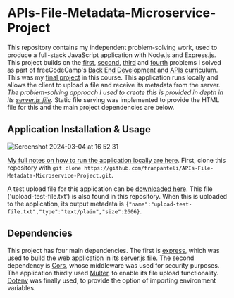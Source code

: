 # APIs-File-Metadata-Microservice-Project
This repository contains my independent problem-solving work, used to produce a full-stack JavaScript application with Node.js and Express.js. This project builds on the [first](https://github.com/franpanteli/APIs-Timestamp-Microservice-Project), [second](https://github.com/franpanteli/APIs-Request-Header-Parser-Microservice-Project), [third](https://github.com/franpanteli/APIs-URL-Shortener-Microservice-Project) and [fourth](https://github.com/franpanteli/APIs-Exercise-Tracker-Fullstack-Project) problems I solved as part of freeCodeCamp's [Back End Development and APIs curriculum](https://www.freecodecamp.org/learn/back-end-development-and-apis/#mongodb-and-mongoose). This was my [final project](https://www.freecodecamp.org/learn/back-end-development-and-apis/back-end-development-and-apis-projects/file-metadata-microservice) in this course. This application runs locally and allows the client to upload a file and receive its metadata from the server.  *The problem-solving approach I used to create this is provided in depth in its [server.js file](https://github.com/franpanteli/APIs-File-Metadata-Microservice-Project/blob/main/server.js).*  Static file serving was implemented to provide the HTML file for this and the main project dependencies are below.

## Application Installation & Usage
![Screenshot 2024-03-04 at 16 52 31](https://github.com/franpanteli/APIs-File-Metadata-Microservice-Project/assets/131474705/0ba7491a-10f7-4ef2-807c-329de9ffa450)

[My full notes on how to run the application locally are here](https://github.com/franpanteli/APIs-File-Metadata-Microservice-Project/blob/main/launching-the-app-locally.txt). First, clone this repository with `git clone https://github.com/franpanteli/APIs-File-Metadata-Microservice-Project.git`. 

A test upload file for this application can be [downloaded here](https://github.com/franpanteli/APIs-File-Metadata-Microservice-Project/blob/main/upload-test-file.txt). This file ('upload-test-file.txt') is also found in this repository. When this is uploaded to the application, its output metadata is `{"name":"upload-test-file.txt","type":"text/plain","size":2606}`. 

## Dependencies

This project has four main dependencies. The first is [express](https://www.npmjs.com/package/express), which was used to build the web application in its [server.js file](https://github.com/franpanteli/APIs-File-Metadata-Microservice-Project/blob/main/server.js). The second dependency is [Cors](https://www.npmjs.com/package/cors), whose middleware was used for security purposes. The application thirdly used [Multer](https://www.npmjs.com/package/multer), to enable its file upload functionality. [Dotenv](https://www.npmjs.com/package/dotenv) was finally used, to provide the option of importing environment variables. 